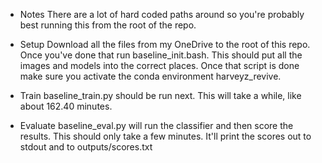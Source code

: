 * Notes
There are a lot of hard coded paths around so you're probably best running this from the root of the repo.

* Setup
Download all the files from my OneDrive to the root of this repo. Once you've done that run baseline_init.bash. This should put all the images and models into the correct places. Once that script is done make sure you activate the conda environment harveyz_revive.

* Train
baseline_train.py should be run next. This will take a while, like about 162.40 minutes.

* Evaluate
baseline_eval.py will run the classifier and then score the results. This should only take a few minutes. It'll print the scores out to stdout and to outputs/scores.txt 
